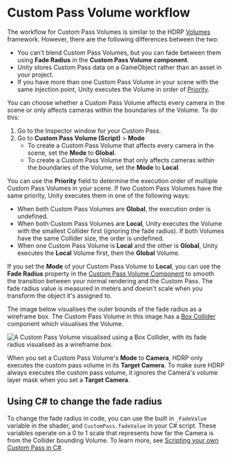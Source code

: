 # Custom Pass Volume workflow

The workflow for Custom Pass Volumes is similar to the HDRP [Volumes](https://docs.unity3d.com/Packages/com.unity.render-pipelines.high-definition@10.0/manual/Volumes.html) framework. However, there are the following differences between the two:

- You can’t blend Custom Pass Volumes, but you can fade between them using **Fade Radius** in the **Custom Pass Volume component**.
- Unity stores Custom Pass data on a GameObject rather than an asset in your project.
- If you have more than one Custom Pass Volume in your scene with the same injection point, Unity executes the Volume in order of [Priority](Custom-Pass-Creating.md#Custom-Pass-Volume).

You can choose whether a Custom Pass Volume affects every camera in the scene or only affects cameras within the boundaries of the Volume. To do this:

1. Go to the Inspector window for your Custom Pass.
2. Go to **Custom Pass Volume (Script)** > **Mode**
    * To create a Custom Pass Volume that affects every camera in the scene, set the **Mode** to **Global**. 
    * To create a Custom Pass Volume that only affects cameras within the boundaries of the Volume, set the **Mode** to **Local**.

You can use the **Priority** field to determine the execution order of multiple Custom Pass Volumes in your scene. If two Custom Pass Volumes have the same priority, Unity executes them in one of the following ways:

- When both Custom Pass Volumes are **Global**, the execution order is undefined.
- When both Custom Pass Volumes are **Local**, Unity executes the Volume with the smallest Collider first (ignoring the fade radius). If both Volumes have the same Collider size, the order is undefined.
- When one Custom Pass Volume is **Local** and the other is **Global**, Unity executes the **Local** Volume first, then the **Global** Volume.

If you set the **Mode** of your Custom Pass Volume to **Local**, you can use the **Fade Radius** property in the [Custom Pass Volume Component](Custom-Pass-Creating.md#Custom-Pass-Volume) to smooth the transition between your normal rendering and the Custom Pass. The fade radius value is measured in meters and doesn't scale when you transform the object it's assigned to.

The image below visualises the outer bounds of the fade radius as a wireframe box. The Custom Pass Volume in this image has a [Box Collider](https://docs.unity3d.com/Manual/class-BoxCollider.html) component which visualises the Volume.

![A Custom Pass Volume visualised using a Box Collider, with its fade radius visualised as a wireframe box.](images/CustomPassVolumeBox_Collider.png)

When you set a Custom Pass Volume's **Mode** to **Camera**, HDRP only executes the custom pass volume in its **Target Camera**. To make sure HDRP always executes the custom pass volume, it ignores the Camera's volume layer mask when you set a **Target Camera**.

## Using C# to change the fade radius

To change the fade radius in code, you can use the built in `_FadeValue` variable in the shader, and `CustomPass.fadeValue` in your C# script. These variables operate on a 0 to 1 scale that represents how far the Camera is from the Collider bounding Volume. To learn more, see [Scripting your own Custom Pass in C#](Custom-Pass-Scripting.md).
